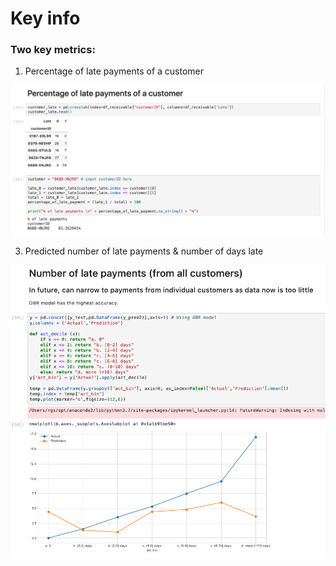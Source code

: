 # Key info

### Two key metrics:
1. Percentage of late payments of a customer
<p align="center">
 <img src="./img/customer_late.png" width="700"/><br>
</p>

3. Predicted number of late payments & number of days late
<p align="center">
 <img src="./img/total_late.png" width="700"/><br>
</p>

